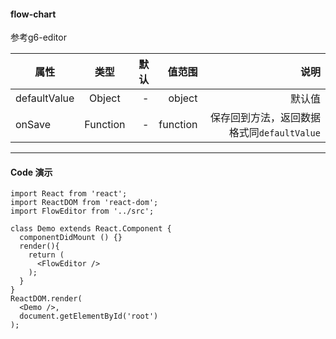 #### flow-chart

参考g6-editor
     
属性|类型|默认|值范围|说明
---|:--:|---:|---:|---:
defaultValue | Object | - | object | 默认值
onSave | Function | - | function | 保存回到方法，返回数据格式同`defaultValue`
  
------
  
#### Code 演示
  
```
import React from 'react';
import ReactDOM from 'react-dom';
import FlowEditor from '../src';

class Demo extends React.Component {
  componentDidMount () {}
  render(){
    return (
      <FlowEditor />
    );
  }
}
ReactDOM.render(
  <Demo />,
  document.getElementById('root')
);
```